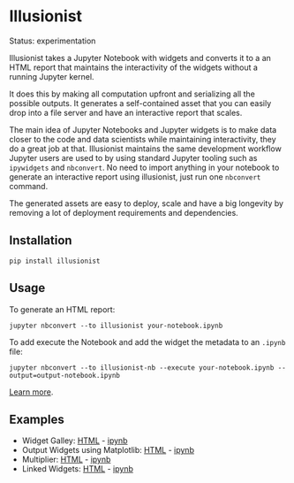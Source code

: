 # Illusionist

Status: experimentation

Illusionist takes a Jupyter Notebook with widgets and converts it to a
an HTML report that maintains the interactivity of the widgets without a
running Jupyter kernel.

It does this by making all computation upfront and serializing all the possible outputs.
It generates a self-contained asset that you can easily drop into a file server
and have an interactive report that scales.

The main idea of Jupyter Notebooks and Jupyter widgets is to make data closer
to the code and data scientists while maintaining interactivity, they do a great job at that.
Illusionist maintains the same development workflow Jupyter users are used to by using
standard Jupyter tooling such as `ipywidgets` and `nbconvert`.
No need to import anything in your notebook to generate an interactive report using illusionist,
just run one `nbconvert` command.

The generated assets are easy to deploy, scale and have a big longevity by
removing a lot of deployment requirements and dependencies.

## Installation

```
pip install illusionist
```

## Usage

To generate an HTML report:

```
jupyter nbconvert --to illusionist your-notebook.ipynb
```

To add execute the Notebook and add the widget the metadata to an `.ipynb` file:

```
jupyter nbconvert --to illusionist-nb --execute your-notebook.ipynb --output=output-notebook.ipynb
```

[Learn more](/usage).

## Examples

- Widget Galley: [HTML](/examples/widget-gallery.html) - [ipynb](https://nbviewer.extrapolations.dev/#/url/raw.githubusercontent.com/danielfrg/illusionist/master/examples/widget-gallery.ipynb)
- Output Widgets using Matplotlib: [HTML](/examples/matplotlib.html) - [ipynb](https://nbviewer.extrapolations.dev/#/url/raw.githubusercontent.com/danielfrg/illusionist/master/examples/matplotlib.ipynb)
- Multiplier: [HTML](/examples/multiplier.html) - [ipynb](https://nbviewer.extrapolations.dev/#/url/raw.githubusercontent.com/danielfrg/illusionist/master/examples/multiplier.ipynb)
- Linked Widgets: [HTML](/examples/linked.html) - [ipynb](https://nbviewer.extrapolations.dev/#/url/raw.githubusercontent.com/danielfrg/illusionist/master/examples/linked.ipynb)

